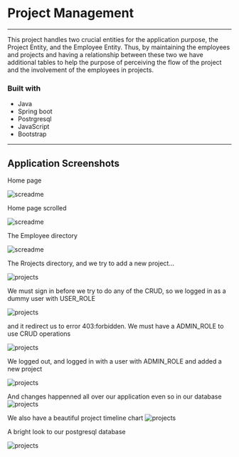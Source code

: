 # Project Management
___
This project handles two crucial entities for the application purpose, the Project Entity, and the Employee Entity. 
Thus, by maintaining the employees and projects and having a relationship between these two we have additional tables to help the purpose of perceiving the flow of the 
project and the involvement of the employees in projects.

### Built with
* Java
* Spring boot
* Postrgresql
* JavaScript
* Bootstrap

___
## Application Screenshots

Home page

![screadme](https://user-images.githubusercontent.com/24781579/114738381-335ef780-9d48-11eb-838f-ad6ee4ae06f6.png)

Home page scrolled

![screadme](https://user-images.githubusercontent.com/24781579/114738687-7d47dd80-9d48-11eb-9cef-66abe816f1f0.png)

The Employee directory 

![screadme](https://user-images.githubusercontent.com/24781579/114739776-78cff480-9d49-11eb-9c7d-1eb7088e7ff9.png)

The Rrojects directory, and we try to add a new project...

![projects](https://user-images.githubusercontent.com/24781579/114740026-bdf42680-9d49-11eb-851e-ce182e1e662f.png)

We must sign in before we try to do any of the CRUD, so we logged in as a dummy user with USER_ROLE 

![projects](https://user-images.githubusercontent.com/24781579/114742785-5ab7c380-9d4c-11eb-8aa2-b79f13e5102f.png)

and it redirect us to error 403:forbidden. We must have a ADMIN_ROLE to use CRUD operations

![projects](https://user-images.githubusercontent.com/24781579/114740681-5c808780-9d4a-11eb-8d24-67f95841ec0d.png)

We logged out, and logged in with a user with ADMIN_ROLE and added a new project

![projects](https://user-images.githubusercontent.com/24781579/114743405-f3e6da00-9d4c-11eb-86d3-39cfd8a956c0.png)

And changes happenned all over our application even so in our database
![projects](https://user-images.githubusercontent.com/24781579/114743812-517b2680-9d4d-11eb-8bfd-f9463a744528.png)

We also have a beautiful project timeline chart
![projects](https://user-images.githubusercontent.com/24781579/114744104-9ef79380-9d4d-11eb-95d7-22eb5c37b10c.png)

A bright look to our postgresql database

![projects](https://user-images.githubusercontent.com/24781579/114745429-ecc0cb80-9d4e-11eb-828b-2f20e71914e2.png)













